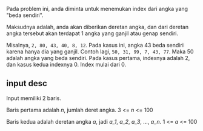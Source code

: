 Pada problem ini, anda diminta untuk menemukan index dari angka yang "beda sendiri".

Maksudnya adalah, anda akan diberikan deretan angka, dan dari deretan angka tersebut akan terdapat 1 angka yang ganjil atau genap sendiri.

Misalnya, `2, 80, 43, 40, 8, 12`. Pada kasus ini, angka 43 beda sendiri karena hanya dia yang ganjil. Contoh lagi, `50, 31, 99, 7, 43, 77`. Maka 50 adalah angka yang beda sendiri. Pada kasus pertama, indexnya adalah 2, dan kasus kedua indexnya 0. Index mulai dari 0.

## input desc

Input memiliki 2 baris.

Baris pertama adalah *n*, jumlah deret angka. 3 <= *n* <= 100

Baris kedua adalah deretan angka *a*, jadi *a_1*, *a_2*, *a_3*, ..., *a_n*.  1 <= *a* <= 100

